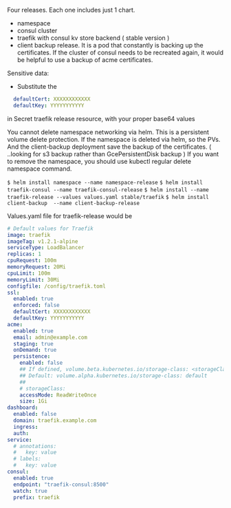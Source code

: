 Four releases. Each one includes just 1 chart.

- namespace
- consul cluster
- traefik with consul kv store backend ( stable version )
- client backup release. It is a pod that constantly is backing up the certificates. If the cluster of consul needs to be recreated
again, it would be helpful to use a backup of acme certificates. 

Sensitive data:

- Substitute the 

```yaml
  defaultCert: XXXXXXXXXXXX
  defaultKey: YYYYYYYYYYY 
```

in Secret traefik release resource, with your proper base64 values

You cannot delete namespace networking via helm. This is a persistent volume delete protection. If the
namespace is deleted via helm, so the PVs. And the client-backup deployment save the backup of the certificates.
( ..looking for s3 backup rather than GcePersistentDisk backup )
If you want to remove the namespace, you should use kubectl regular delete namespace command.

``$ helm install namespace --name namespace-release``
``$ helm install traefik-consul --name traefik-consul-release``
``$ helm install --name traefik-release --values values.yaml stable/traefik``
``$ helm install client-backup  --name client-backup-release``

Values.yaml file for traefik-release would be


```yaml
# Default values for Traefik
image: traefik
imageTag: v1.2.1-alpine
serviceType: LoadBalancer
replicas: 1
cpuRequest: 100m
memoryRequest: 20Mi
cpuLimit: 100m
memoryLimit: 30Mi
configfile: /config/traefik.toml
ssl:
  enabled: true
  enforced: false
  defaultCert: XXXXXXXXXXXX
  defaultKey: YYYYYYYYYYY
acme:
  enabled: true
  email: admin@example.com
  staging: true
  onDemand: true
  persistence:
    enabled: false
    ## If defined, volume.beta.kubernetes.io/storage-class: <storageClass>
    ## Default: volume.alpha.kubernetes.io/storage-class: default
    ##
    # storageClass:
    accessMode: ReadWriteOnce
    size: 1Gi
dashboard:
  enabled: false
  domain: traefik.example.com
  ingress:
  auth:
service:
  # annotations:
  #   key: value
  # labels:
  #   key: value
consul:
  enabled: true
  endpoint: "traefik-consul:8500"
  watch: true
  prefix: traefik
```
